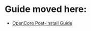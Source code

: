 # Guide moved here:

* [OpenCore Post-Install Guide](https://dortania.github.io/OpenCore-Post-Install/usb/)
